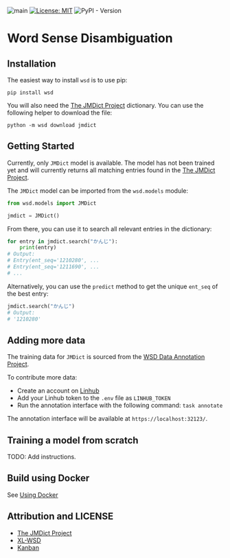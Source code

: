 ![main](https://github.com/linalgo/wsd/actions/workflows/trigger.yml/badge.svg)
[![License: MIT](https://img.shields.io/badge/License-MIT-yellow.svg)](https://opensource.org/licenses/MIT)
![PyPI - Version](https://img.shields.io/pypi/v/wsd)

# Word Sense Disambiguation

## Installation

The easiest way to install `wsd` is to use pip:

```
pip install wsd
```

You will also need the [The JMDict Project](https://www.edrdg.org/jmdict/j_jmdict.html) dictionary. You can use the following helper to download the file:

```
python -m wsd download jmdict
```

## Getting Started

Currently, only `JMDict` model is available.
The model has not been trained yet and will currently returns all matching
entries found in the [The JMDict Project](https://www.edrdg.org/jmdict/j_jmdict.html).

The `JMDict` model can be imported from the `wsd.models` module:

```python
from wsd.models import JMDict

jmdict = JMDict()
```

From there, you can use it to search all relevant entries in the dictionary:

```python
for entry in jmdict.search("かんじ"):
    print(entry)
# Output:
# Entry(ent_seq='1210280', ...
# Entry(ent_seq='1211690', ...
# ...
```

Alternatively, you can use the `predict` method to get the unique `ent_seq` of
the best entry:

```python
jmdict.search("かんじ")
# Output:
# '1210280'
```

## Adding more data

The training data for `JMDict` is sourced from the [WSD Data Annotation Project](https://hub.linalgo.com/project/823b4545-5c97-4a22-b5f9-1bf75e620e4e).

To contribute more data:

- Create an account on [Linhub](https://hub.linalgo.com)
- Add your Linhub token to the `.env` file as `LINHUB_TOKEN`
- Run the annotation interface with the following command: `task annotate`

The annotation interface will be available at `https://localhost:32123/`.

## Training a model from scratch

TODO: Add instructions.

## Build using Docker

See [Using Docker](docker/README.md)

## Attribution and LICENSE

- [The JMDict Project](https://www.edrdg.org/jmdict/j_jmdict.html)
- [XL-WSD](https://sapienzanlp.github.io/xl-wsd/docs/data/)
- [Kanban](https://github.com/orgs/linalgo/projects/5)
